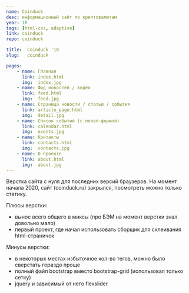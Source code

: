 ```yaml
---
name: Coinduck
desc: информационный сайт по криптовалютам
year: 18
tags: [html-css, adaptive]
link: coinduck
repo: coinduck

title:  Coinduck '18
slug:   coinduck

pages:
    - name: Главная
      link: index.html
      img:  index.jpg
    - name: Фид новостей / видео
      link: feed.html
      img:  feed.jpg
    - name: Страница новости / статьи / события
      link: article_page.html
      img:  detail.jpg
    - name: Список событий (с попап-формой)
      link: calendar.html
      img:  events.jpg
    - name: Контакты
      link: contacts.html
      img:  contacts.jpg
    - name: О проекте
      link: about.html
      img:  about.jpg
---
```


Верстка сайта с нуля для последних версий браузеров. На момент начала 2020, сайт (coinduck.ru) закрылся, посмотреть можно только статику.

Плюсы верстки:
- вынос всего общего в миксы (про БЭМ на момент верстки знал довольно мало)
- первый проект, где начал использовать сборщик для склеивания html-страничек

Минусы верстки:
- в некоторых местах избыточное кол-во тегов, можно было сверстать гораздо проще
- полный файл bootstrap вместо bootstrap-grid (использовал только сетку)
- jquery и зависимый от него flexslider
